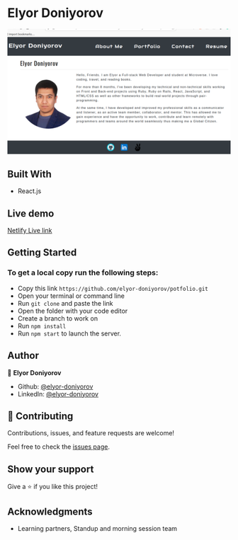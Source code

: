 # Elyor Doniyorov

![Screenshot](docs/page.png)

## Built With

- React.js

## Live demo

[Netlify Live link]()

## Getting Started

### To get a local copy run the following steps:

- Copy this link `https://github.com/elyor-doniyorov/potfolio.git`
- Open your terminal or command line
- Run `git clone` and paste the link
- Open the folder with your code editor
- Create a branch to work on
- Run `npm install`
- Run `npm start` to launch the server.


## Author

👤 **Elyor Doniyorov**

- Github: [@elyor-doniyorov](https://github.com/elyor-doniyorov)
- LinkedIn: [@elyor-doniyorov](www.linkedin.com/in/elyor-doniyorov)

## 🤝 Contributing

Contributions, issues, and feature requests are welcome!

Feel free to check the [issues page](https://github.com/elyor-doniyorov/potfolio/issues/1).

## Show your support

Give a ⭐️ if you like this project!

## Acknowledgments

- Learning partners, Standup and morning session team